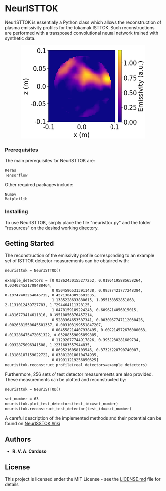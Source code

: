 # NeurISTTOK

NeurISTTOK is essentially a Python class which allows the reconstruction of plasma emissivity profiles for the tokamak ISTTOK. Such reconstructions are performed with a transposed convolutional neural network trained with synthetic data.

<p align="center">
  <img width="400" height="300" src="figures/reconst.png">
</p>

### Prerequisites

The main prerequisites for NeurISTTOK are:
```
Keras
Tensorflow
```
Other required packages include:
```
Numpy
Matplotlib
```

### Installing

To use NeurISTTOK, simply place the file "neuristtok.py" and the folder "resources" on the desired working directory.

## Getting Started

The reconstruction of the emissivity profile corresponding to an example set of ISTTOK detector measurements can be obtained with:
```
neuristtok = NeurISTTOK()

example_detectors = [0.03862430155277252, 0.01924195885658264, 0.034024521708488464,
                     0.05045965313911438, 0.09397421777248384, 0.19747403264045715, 0.42713043093681335,
                     1.1385228633880615, 1.955158352851868, 2.1131012439727783, 1.7294464111328125,
                     1.0478159189224243, 0.6096214056015015, 0.4316773414611816, 0.39510056376457214,
                     0.5283364653587341, 0.0030167747112038426, 0.0026381550645501357, 0.003103199551847207,
                     0.004558214407938495, 0.007214572676000063, 0.013286475472051322, 0.03288359095859885,
                     0.11292077744917826, 0.3959230281689734, 0.9932875096341508, 1.2231683557944835,
                     0.8695216058103546, 0.37326228790740007, 0.13186187159022722, 0.038012018010474935,
                     0.019911219256850625]
neuristtok.reconstruct_profile(real_detectors=example_detectors)
```

Furthermore, 256 sets of test detector measurements are also provided. These measurements can be plotted and reconstructed by:
```
neuristtok = NeurISTTOK()

set_number = 63
neuristtok.plot_test_detectors(test_idx=set_number)
neuristtok.reconstruct_test_detector(test_idx=set_number)
```

A careful description of the implemented methods and their potential can be found on [NeurISSTOK Wiki](https://github.com/RVACardoso/NeurISTTOK/wiki/NeurISTTOK-Wiki)

## Authors

* **R. V. A. Cardoso**

## License

This project is licensed under the MIT License - see the [LICENSE.md](LICENSE.md) file for details
